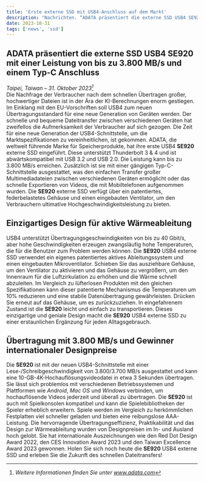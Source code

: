 ```yaml
---
title: 'Erste externe SSD mit USB4-Anschluss auf dem Markt'
description: "Nachrichten. “ADATA präsentiert die externe SSD USB4 SE920 mit einer Leistung von bis zu 3.800 MB/s und einem Typ-C Anschluss“"
date: 2023-10-31
tags: ['news', 'ssd']
---
```


## ADATA präsentiert die externe SSD USB4 SE920 mit einer Leistung von bis zu 3.800 MB/s und einem Typ-C Anschluss

*Taipei, Taiwan – 31. Oktober 2023[^*]*  
Die Nachfrage der Verbraucher nach dem schnellen Übertragen großer, hochwertiger Dateien ist in der Ära der KI-Berechnungen enorm gestiegen. Im Einklang mit den EU-Vorschriften soll USB4 zum neuen Übertragungsstandard für eine neue Generation von Geräten werden. Der schnelle und bequeme Dateitransfer zwischen verschiedenen Geräten hat zweifellos die Aufmerksamkeit der Verbraucher auf sich gezogen. Die Zeit für eine neue Generation der USB4-Schnittstelle, um die Marktspezifikationen zu vereinheitlichen, ist gekommen. ADATA, die weltweit führende Marke für Speicherprodukte, hat ihre erste USB4 **SE920** externe SSD eingeführt. Diese unterstützt Thunderbolt 3 & 4 und ist abwärtskompatibel mit USB 3.2 und USB 2.0. Die Leistung kann bis zu 3.800 MB/s erreichen. Zusätzlich ist sie mit einer gängigen Typ-C-Schnittstelle ausgestattet, was den einfachen Transfer großer Multimediadateien zwischen verschiedenen Geräten ermöglicht oder das schnelle Exportieren von Videos, die mit Mobiltelefonen aufgenommen wurden. Die **SE920** externe SSD verfügt über ein patentiertes, federbelastetes Gehäuse und einen eingebauten Ventilator, um den Verbrauchern ultimative Hochgeschwindigkeitsleistung zu bieten.

## Einzigartiges Design für aktive Wärmeableitung

USB4 unterstützt Übertragungsgeschwindigkeiten von bis zu 40 Gbit/s, aber hohe Geschwindigkeiten erzeugen zwangsläufig hohe Temperaturen, die für die Benutzer zum Problem werden können. Die **SE920** USB4 externe SSD verwendet ein eigenes patentiertes aktives Ableitungssystem und einen eingebauten Mikroventilator. Schieben Sie das ausziehbare Gehäuse, um den Ventilator zu aktivieren und das Gehäuse zu vergrößern, um den Innenraum für die Luftzirkulation zu erhöhen und die Wärme schnell abzuleiten. Im Vergleich zu lüfterlosen Produkten mit den gleichen Spezifikationen kann dieser patentierte Mechanismus die Temperaturen um 10% reduzieren und eine stabile Datenübertragung gewährleisten. Drücken Sie erneut auf das Gehäuse, um es zurückzuziehen. In eingefahrenem Zustand ist die **SE920** leicht und einfach zu transportieren. Dieses einzigartige und geniale Design macht die **SE920** USB4 externe SSD zu einer erstaunlichen Ergänzung für jeden Alltagsgebrauch.

## Übertragung mit 3.800 MB/s und Gewinner internationaler Designpreise

Die **SE920** ist mit der neuen USB4-Schnittstelle mit einer Lese-/Schreibgeschwindigkeit von 3.800/3.700 MB/s ausgestattet und kann eine 10-GB-4K-Hochauflösungsvideodatei in etwa 3 Sekunden übertragen. Sie lässt sich problemlos mit verschiedenen Betriebssystemen und Plattformen wie *Android*, *Mac OS* und *Windows* verbinden, um hochauflösende Videos jederzeit und überall zu übertragen. Die **SE920** ist auch mit Spielkonsolen kompatibel und kann die Spielebibliotheken der Spieler erheblich erweitern. Spiele werden im Vergleich zu herkömmlichen Festplatten viel schneller geladen und bieten eine reibungslose AAA-Leistung. Die hervorragende Übertragungseffizienz, Praktikabilität und das Design zur Wärmeableitung wurden von Designpreisen im In- und Ausland hoch gelobt. Sie hat internationale Auszeichnungen wie den Red Dot Design Award 2022, den CES Innovation Award 2023 und den Taiwan Excellence Award 2023 gewonnen. Holen Sie sich noch heute die **SE920** USB4 externe SSD und erleben Sie die Zukunft des schnellen Dateitransfers!

[^*]: *Weitere Informationen finden Sie unter www.adata.com*
